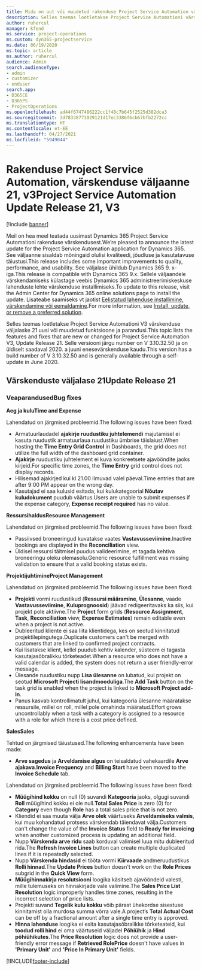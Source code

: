 ```yaml
---
title: Mida on uut või muudetud rakenduse Project Service Automation värskenduse väljaandes 21, V3
description: Selles teemas loetletakse Project Service Automationi värskenduse väljalaske 21, V3 saadaolevaid funktsioone ja parandusi.
author: ruhercul
manager: kfend
ms.service: project-operations
ms.custom: dyn365-projectservice
ms.date: 06/19/2020
ms.topic: article
ms.author: ruhercul
audience: Admin
search.audienceType:
- admin
- customizer
- enduser
search.app:
- D365CE
- D365PS
- ProjectOperations
ms.openlocfilehash: ad44f6747486222cc1f48c7b645f2525d382dca3
ms.sourcegitcommit: 3d78338773929121d17ec3386f6cb67bfb2272cc
ms.translationtype: HT
ms.contentlocale: et-EE
ms.lasthandoff: 04/27/2021
ms.locfileid: "5949044"
---
```

# <a name="project-service-automation-update-release-21-v3"></a><span data-ttu-id="725ff-103">Rakenduse Project Service Automation, värskenduse väljaanne 21, v3</span><span class="sxs-lookup"><span data-stu-id="725ff-103">Project Service Automation Update Release 21, V3</span></span>

[!include [banner](../includes/psa-now-project-operations.md)]

<span data-ttu-id="725ff-104">Meil on hea meel teatada uusimast Dynamics 365 Project Service Automationi rakenduse värskendusest.</span><span class="sxs-lookup"><span data-stu-id="725ff-104">We’re pleased to announce the latest update for the Project Service Automation application for Dynamics 365.</span></span> <span data-ttu-id="725ff-105">See väljaanne sisaldab mõningaid olulisi kvaliteedi, jõudluse ja kasutatavuse täiustusi.</span><span class="sxs-lookup"><span data-stu-id="725ff-105">This release includes some important improvements to quality, performance, and usability.</span></span> <span data-ttu-id="725ff-106">See väljalase ühildub Dynamics 365 9. x-iga.</span><span class="sxs-lookup"><span data-stu-id="725ff-106">This release is compatible with Dynamics 365 9.x.</span></span> <span data-ttu-id="725ff-107">Sellele väljaandele värskendamiseks külastage veebis Dynamics 365 administreerimiskeskuse lahenduste lehte värskenduse installimiseks.</span><span class="sxs-lookup"><span data-stu-id="725ff-107">To update to this release, visit the Admin Center for Dynamics 365 online solutions page to install the update.</span></span> <span data-ttu-id="725ff-108">Lisateabe saamiseks vt jaotist [Eelistatud lahenduse installimine, värskendamine või eemaldamine](/power-platform/admin/install-remove-preferred-solution).</span><span class="sxs-lookup"><span data-stu-id="725ff-108">For more information, see [Install, update, or remove a preferred solution](/power-platform/admin/install-remove-preferred-solution).</span></span>

<span data-ttu-id="725ff-109">Selles teemas loetletakse Project Service Automationi V3 värskenduse väljalaske 21 uusi või muudetud funktsioone ja parandusi.</span><span class="sxs-lookup"><span data-stu-id="725ff-109">This topic lists the features and fixes that are new or changed for Project Service Automation V3, Update Release 21.</span></span> <span data-ttu-id="725ff-110">Selle versiooni järgu number on V 3.10.32.50 ja on üldiselt saadaval 2020. a juuni enesevärskenduse kaudu.</span><span class="sxs-lookup"><span data-stu-id="725ff-110">This version has a build number of V 3.10.32.50 and is generally available through a self-update in June 2020.</span></span>

## <a name="update-release-21"></a><span data-ttu-id="725ff-111">Värskenduste väljalase 21</span><span class="sxs-lookup"><span data-stu-id="725ff-111">Update Release 21</span></span>

### <a name="bug-fixes"></a><span data-ttu-id="725ff-112">Veaparandused</span><span class="sxs-lookup"><span data-stu-id="725ff-112">Bug fixes</span></span>

<span data-ttu-id="725ff-113">**Aeg ja kulu**</span><span class="sxs-lookup"><span data-stu-id="725ff-113">**Time and Expense**</span></span>

<span data-ttu-id="725ff-114">Lahendatud on järgmised probleemid.</span><span class="sxs-lookup"><span data-stu-id="725ff-114">The following issues have been fixed:</span></span>

- <span data-ttu-id="725ff-115">Armatuurlaudadel **ajakirje ruudustiku juhtelemendi** majutamisel ei kasuta ruudustik armatuurlaua ruudustiku ümbrise täislaiust.</span><span class="sxs-lookup"><span data-stu-id="725ff-115">When hosting the **Time Entry Grid Control** in Dashboards, the grid does not utilize the full width of the dashboard grid container.</span></span>
- <span data-ttu-id="725ff-116">**Ajakirje** ruudustiku juhtelement ei kuva konkreetsete ajavööndite jaoks kirjeid.</span><span class="sxs-lookup"><span data-stu-id="725ff-116">For specific time zones, the **Time Entry** grid control does not display records.</span></span>
- <span data-ttu-id="725ff-117">Hilisemad ajakirjed kui kl 21.00 ilmuvad valel päeval.</span><span class="sxs-lookup"><span data-stu-id="725ff-117">Time entries that are after 9:00 PM appear on the wrong day.</span></span>
- <span data-ttu-id="725ff-118">Kasutajad ei saa kulusid esitada, kui kulukategoorial **Nõutav kuludokument** puudub väärtus.</span><span class="sxs-lookup"><span data-stu-id="725ff-118">Users are unable to submit expenses if the expense category, **Expense receipt required** has no value.</span></span>

<span data-ttu-id="725ff-119">**Ressursihaldus**</span><span class="sxs-lookup"><span data-stu-id="725ff-119">**Resource Management**</span></span>

<span data-ttu-id="725ff-120">Lahendatud on järgmised probleemid.</span><span class="sxs-lookup"><span data-stu-id="725ff-120">The following issues have been fixed:</span></span>

- <span data-ttu-id="725ff-121">Passiivsed broneeringud kuvatakse vaates **Vastavusseviimine**.</span><span class="sxs-lookup"><span data-stu-id="725ff-121">Inactive bookings are displayed in the **Reconciliation** view.</span></span>
- <span data-ttu-id="725ff-122">Üldisel ressursi täitmisel puudus valideerimine, et tagada kehtiva broneeringu oleku olemasolu.</span><span class="sxs-lookup"><span data-stu-id="725ff-122">Generic resource fulfillment was missing validation to ensure that a valid booking status exists.</span></span>

<span data-ttu-id="725ff-123">**Projektijuhtimine**</span><span class="sxs-lookup"><span data-stu-id="725ff-123">**Project Management**</span></span>

<span data-ttu-id="725ff-124">Lahendatud on järgmised probleemid.</span><span class="sxs-lookup"><span data-stu-id="725ff-124">The following issues have been fixed:</span></span>

- <span data-ttu-id="725ff-125">**Projekti** vormi ruudustikud (**Ressursi määramine**, **Ülesanne**, vaade **Vastavusseviimine**, **Kuluprognoosid**) jäävad redigeeritavaks ka siis, kui projekt pole aktiivne.</span><span class="sxs-lookup"><span data-stu-id="725ff-125">The **Project** form grids (**Resource Assignment**, **Task**, **Reconciliation** view, **Expense Estimates**) remain editable even when a project is not active.</span></span>
- <span data-ttu-id="725ff-126">Dubleeritud kliente ei saa liita klientidega, kes on seotud kinnitatud projektilepingutega.</span><span class="sxs-lookup"><span data-stu-id="725ff-126">Duplicate customers can't be merged with customers that are linked to confirmed project contracts.</span></span>
- <span data-ttu-id="725ff-127">Kui lisatakse klient, kellel puudub kehtiv kalender, süsteem ei tagasta kasutajasõbralikku tõrketeadet.</span><span class="sxs-lookup"><span data-stu-id="725ff-127">When a resource who does not have a valid calendar is added, the system does not return a user friendly-error message.</span></span>
- <span data-ttu-id="725ff-128">Ülesande ruudustiku nupp **Lisa ülesanne** on lubatud, kui projekt on seotud **Microsoft Projecti lisandmooduliga**.</span><span class="sxs-lookup"><span data-stu-id="725ff-128">The **Add Task** button on the task grid is enabled when the project is linked to **Microsoft Project add-in**.</span></span>
- <span data-ttu-id="725ff-129">Panus kasvab kontrollimatult juhul, kui kategooria ülesanne määratakse ressursile, millel on roll, millel pole omahinda määratud.</span><span class="sxs-lookup"><span data-stu-id="725ff-129">Effort grows uncontrollably when a task with a category is assigned to a resource with a role for which there is a cost price defined.</span></span>

<span data-ttu-id="725ff-130">**Sales**</span><span class="sxs-lookup"><span data-stu-id="725ff-130">**Sales**</span></span>

<span data-ttu-id="725ff-131">Tehtud on järgmised täiustused.</span><span class="sxs-lookup"><span data-stu-id="725ff-131">The following enhancements have been made:</span></span>

- <span data-ttu-id="725ff-132">**Arve sagedus** ja **Arveldamise algus** on teisaldatud vahekaardile **Arve ajakava**.</span><span class="sxs-lookup"><span data-stu-id="725ff-132">**Invoice Frequency** and **Billing Start** have been moved to the **Invoice Schedule** tab.</span></span>

<span data-ttu-id="725ff-133">Lahendatud on järgmised probleemid.</span><span class="sxs-lookup"><span data-stu-id="725ff-133">The following issues have been fixed:</span></span>

- <span data-ttu-id="725ff-134">**Müügihind kokku** on null (0) suvandi **Kategooria** jaoks, olgugi suvandi **Roll** müügihind kokku ei ole null.</span><span class="sxs-lookup"><span data-stu-id="725ff-134">**Total Sales Price** is zero (0) for **Category** even though **Role** has a total sales price that is not zero.</span></span>
- <span data-ttu-id="725ff-135">Kliendid ei saa muuta välja **Arve olek** väärtuseks **Arveldamiseks valmis**, kui muu kohandatud protsess värskendab täiendavat välja.</span><span class="sxs-lookup"><span data-stu-id="725ff-135">Customers can't change the value of the **Invoice Status** field to **Ready for invoicing** when another customized process is updating an additional field.</span></span>
- <span data-ttu-id="725ff-136">Nupp **Värskenda arve ridu** saab korduval valimisel luua mitu dubleeritud rida.</span><span class="sxs-lookup"><span data-stu-id="725ff-136">The **Refresh Invoice Lines** button can create multiple duplicated lines if it is repeatedly selected.</span></span>
- <span data-ttu-id="725ff-137">Nupp **Värskenda hindasid** ei tööta vormi **Kiirvaade** andmeruudustikus **Rolli hinnad**.</span><span class="sxs-lookup"><span data-stu-id="725ff-137">The **Update Prices** button doesn't work on the **Role Prices** subgrid in the **Quick View** form.</span></span>
- <span data-ttu-id="725ff-138">**Müügihinnakirja resolutsiooni** loogika käsitseb ajavööndeid valesti, mille tulemuseks on hinnakirjade vale valimine.</span><span class="sxs-lookup"><span data-stu-id="725ff-138">The **Sales Price List Resolution** logic improperly handles time zones, resulting in the incorrect selection of price lists.</span></span>
- <span data-ttu-id="725ff-139">Projekti suvand **Tegelik kulu kokku** võib pärast ühekordse sisestuse kinnitamist olla murdosa summa võrra vale.</span><span class="sxs-lookup"><span data-stu-id="725ff-139">A project’s **Total Actual Cost** can be off by a fractional amount after a single time entry is approved.</span></span>
- <span data-ttu-id="725ff-140">**Hinna lahenduse** loogika ei esita kasutajasõbralikke tõrketeateid, kui **toodud rolli hind** ei oma väärtuseid väljadel **Põhiühik** ja **Hind põhiühikutes**.</span><span class="sxs-lookup"><span data-stu-id="725ff-140">The **Price Resolution** logic does not provide a user-friendly error message if **Retrieved RolePrice** doesn't have values in **'Primary Unit'** and **'Price In Primary Unit'** fields.</span></span>


[!INCLUDE[footer-include](../includes/footer-banner.md)]